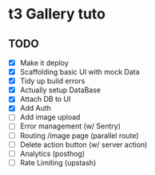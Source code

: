 # t3 Gallery tuto

## TODO

- [x] Make it deploy
- [x] Scaffolding basic UI with mock Data
- [x] Tidy up build errors
- [x] Actually setup DataBase
- [x] Attach DB to UI
- [x] Add Auth
- [ ] Add image upload
- [ ] Error management (w/ Sentry)
- [ ] Routing /image page (parallel route)
- [ ] Delete action button (w/ server action)
- [ ] Analytics (posthog)
- [ ] Rate Limiting (upstash)
